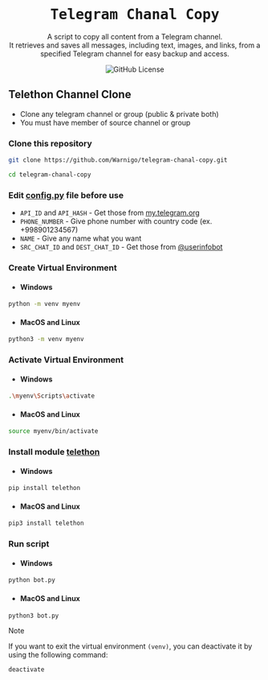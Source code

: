 <h1 align="center">
    <samp>Telegram Chanal Copy</samp>
</h1>

<p align="center">
    A script to copy all content from a Telegram channel.  <br />
    It retrieves and saves all messages, including text, images, and links, from a specified Telegram channel for easy backup and access.
</p>

<p align="center">
    <img alt="GitHub License" src="https://img.shields.io/github/license/Warnigo/telegram-chanal-copy?style=flat&label=license&labelColor=%23ffffff&color=%23454545">
</p>

## Telethon Channel Clone

- Clone any telegram channel or group (public & private both)
- You must have member of source channel or group

### Clone this repository

```sh
git clone https://github.com/Warnigo/telegram-chanal-copy.git
```

```sh
cd telegram-chanal-copy
```

### Edit [config.py](./config.py) file before use

- `API_ID` and `API_HASH` - Get those from [my.telegram.org](http://my.telegram.org/)
- `PHONE_NUMBER` - Give phone number with country code (ex. +998901234567)
- `NAME` - Give any name what you want
- `SRC_CHAT_ID` and `DEST_CHAT_ID` - Get those from [@userinfobot](https://telegram.dog/userinfobot)

### Create Virtual Environment

- #### Windows

```sh
python -m venv myenv
```

- #### MacOS and Linux

```sh
python3 -m venv myenv
```

### Activate Virtual Environment

- #### Windows

```sh
.\myenv\Scripts\activate
```

- #### MacOS and Linux

```sh
source myenv/bin/activate
```

### Install module [telethon](https://pypi.org/project/Telethon/)

- #### Windows

```sh
pip install telethon
```

- #### MacOS and Linux

```sh
pip3 install telethon
```

### Run script

- #### Windows

```sh
python bot.py
```

- #### MacOS and Linux

```sh
python3 bot.py
```

> [!NOTE]
> If you want to exit the virtual environment `(venv)`, you can deactivate it by using the following command:

```bash
deactivate
```
